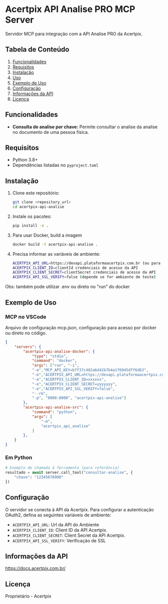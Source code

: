 # Acertpix API Analise PRO MCP Server

Servidor MCP para integração com a API Analise PRO da Acertpix.

## Tabela de Conteúdo

1.  [Funcionalidades](#funcionalidades)
2.  [Requisitos](#requisitos)
3.  [Instalação](#instalação)
4.  [Uso](#uso)
5.  [Exemplo de Uso](#exemplo-de-uso)
6.  [Configuração](#configuração)
7.  [Informações da API](#informações-da-api)
8.  [Licença](#licença)

## Funcionalidades

-   **Consulta de analise por chave:** Permite consultar o analise da  analise no documento de uma pessoa física.

## Requisitos

- Python 3.8+
- Dependências listadas no `pyproject.toml`

## Instalação

1.  Clone este repositório:

    ```bash
    git clone <repository_url>
    cd acertpix-api-analise
    ```

2.  Instale os pacotes:

    ```bash
    pip install -e .
    ```

3. Para usar Docker, build a imagem

    ```bash
    docker build -t acertpix-api-analise .
    ```

4. Precisa informar as variáveis de ambiente:

    ```bash
    ACERTPIX_API_URL=https://devapi.plataformaacertpix.com.br (ou para produção: https://api.plataformaacertpix.com.br)
    ACERTPIX_CLIENT_ID=clientId credenciais de acesso da API
    ACERTPIX_CLIENT_SECRET=clientSecret credenciais de acesso da API
    ACERTPIX_API_SSL_VERIFY=false (depende se for ambiente de teste)
    ```

Obs: também pode utilizar .env ou direto no "run" do docker

## Exemplo de Uso 

### MCP no VSCode 

Arquivo de configuração mcp.json, configuração para acesso por docker ou direto no código.

```json
{
    "servers": {
        "acertpix-api-analise-docker": {
            "type": "stdio",
            "command": "docker",
            "args": ["run", "-i", 
            "-e","MCP_API_KEY=bff37c482a6d42b7b4a1f6045dff6d63",
            "-e","ACERTPIX_API_URL=https://devapi.plataformaacertpix.com.br",
            "-e","ACERTPIX_CLIENT_ID=xxxxxx",
            "-e","ACERTPIX_CLIENT_SECRET=yyyyyyy",
            "-e","ACERTPIX_API_SSL_VERIFY=false",
            "--rm", 
            "-p", "8000:8000", "acertpix-api-analise"]
        },
        "acertpix-api-analise-src": {
            "command": "python",
            "args": [
                "-m",
                "acertpix_api_analise"
            ]
        },        
    }
}
```

### Em Python

```python
# Exemplo de chamada à ferramenta (para referência)
resultado = await server.call_tool("consultar-analise", {
    "chave": "12345678900"
})
```

## Configuração

O servidor se conecta à API da Acertpix. 
Para configurar a autenticação OAuth2, defina as seguintes variáveis de ambiente:

-   `ACERTPIX_API_URL`: Url da API do Ambiente
-   `ACERTPIX_CLIENT_ID`: Client ID da API Acertpix.
-   `ACERTPIX_CLIENT_SECRET`: Client Secret da API Acertpix.
-   `ACERTPIX_API_SSL_VERIFY`: Verificação de SSL

## Informações da API
https://docs.acertpix.com.br/ 

## Licença

Proprietário - Acertpix
